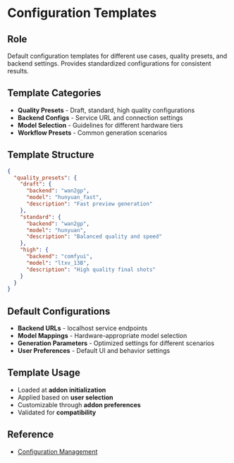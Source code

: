 # Configuration Templates

## Role
Default configuration templates for different use cases, quality presets, and backend settings. Provides standardized configurations for consistent results.

## Template Categories
- **Quality Presets** - Draft, standard, high quality configurations
- **Backend Configs** - Service URL and connection settings
- **Model Selection** - Guidelines for different hardware tiers
- **Workflow Presets** - Common generation scenarios

## Template Structure
```json
{
  "quality_presets": {
    "draft": {
      "backend": "wan2gp",
      "model": "hunyuan_fast",
      "description": "Fast preview generation"
    },
    "standard": {
      "backend": "wan2gp", 
      "model": "hunyuan",
      "description": "Balanced quality and speed"
    },
    "high": {
      "backend": "comfyui",
      "model": "ltxv_13B",
      "description": "High quality final shots"
    }
  }
}
```

## Default Configurations
- **Backend URLs** - localhost service endpoints
- **Model Mappings** - Hardware-appropriate model selection
- **Generation Parameters** - Optimized settings for different scenarios
- **User Preferences** - Default UI and behavior settings

## Template Usage
- Loaded at **addon initialization**
- Applied based on **user selection**
- Customizable through **addon preferences**
- Validated for **compatibility**

## Reference
- [Configuration Management](../CLAUDE.md)